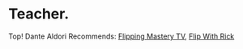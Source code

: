# Teacher.
Top! Dante Aldori Recommends: [Flipping Mastery TV](https://www.youtube.com/c/flippingmasterytv), [Flip With Rick](https://home.flipwithrick.com/)
